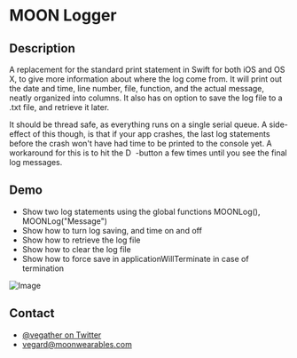 # MOON Logger

## Description

A replacement for the standard print statement in Swift for both iOS and OS X, to give 
more information about where the log come from. It will print out the date and time, 
line number, file, function, and the actual message, neatly organized into columns. 
It also has on option to save the log file to a .txt file, and retrieve it later.

It should be thread safe, as everything runs on a single serial queue. A side-effect of
this though, is that if your app crashes, the last log statements before the crash won't 
have had time to be printed to the console yet. A workaround for this is to hit the 
<img src="http://imgur.com/vPrVJC2.png" alt="Debug Run Button" style="width: 18px; height: 14px;"/>-button 
a few times until you see the final log messages.



## Demo

- Show two log statements using the global functions MOONLog(), MOONLog("Message")
- Show how to turn log saving, and time on and off
- Show how to retrieve the log file
- Show how to clear the log file
- Show how to force save in applicationWillTerminate in case of termination

![Image](http://imgur.com/qluneiY.png)

## Contact

- [@vegather on Twitter](http://www.twitter.com/vegather)
- [vegard@moonwearables.com](mailto:vegard@moonwearables.com)

  
